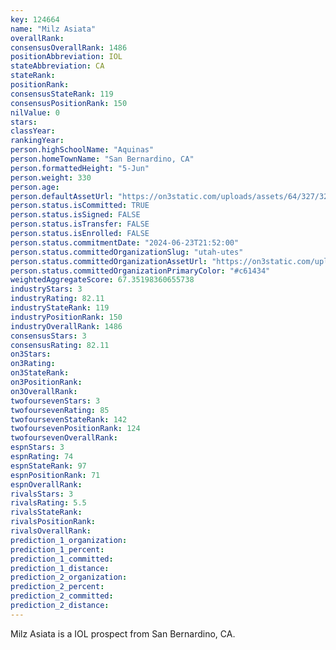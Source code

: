 ```yaml
---
key: 124664
name: "Milz Asiata"
overallRank: 
consensusOverallRank: 1486
positionAbbreviation: IOL
stateAbbreviation: CA
stateRank: 
positionRank: 
consensusStateRank: 119
consensusPositionRank: 150
nilValue: 0
stars: 
classYear: 
rankingYear: 
person.highSchoolName: "Aquinas"
person.homeTownName: "San Bernardino, CA"
person.formattedHeight: "5-Jun"
person.weight: 330
person.age: 
person.defaultAssetUrl: "https://on3static.com/uploads/assets/64/327/327064.png"
person.status.isCommitted: TRUE
person.status.isSigned: FALSE
person.status.isTransfer: FALSE
person.status.isEnrolled: FALSE
person.status.commitmentDate: "2024-06-23T21:52:00"
person.status.committedOrganizationSlug: "utah-utes"
person.status.committedOrganizationAssetUrl: "https://on3static.com/uploads/assets/313/150/150313.svg"
person.status.committedOrganizationPrimaryColor: "#c61434"
weightedAggregateScore: 67.35198360655738
industryStars: 3
industryRating: 82.11
industryStateRank: 119
industryPositionRank: 150
industryOverallRank: 1486
consensusStars: 3
consensusRating: 82.11
on3Stars: 
on3Rating: 
on3StateRank: 
on3PositionRank: 
on3OverallRank: 
twofoursevenStars: 3
twofoursevenRating: 85
twofoursevenStateRank: 142
twofoursevenPositionRank: 124
twofoursevenOverallRank: 
espnStars: 3
espnRating: 74
espnStateRank: 97
espnPositionRank: 71
espnOverallRank: 
rivalsStars: 3
rivalsRating: 5.5
rivalsStateRank: 
rivalsPositionRank: 
rivalsOverallRank: 
prediction_1_organization: 
prediction_1_percent: 
prediction_1_committed: 
prediction_1_distance: 
prediction_2_organization: 
prediction_2_percent: 
prediction_2_committed: 
prediction_2_distance: 
---
```

Milz Asiata is a IOL prospect from San Bernardino, CA.